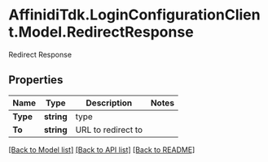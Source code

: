 # AffinidiTdk.LoginConfigurationClient.Model.RedirectResponse
Redirect Response

## Properties

Name | Type | Description | Notes
------------ | ------------- | ------------- | -------------
**Type** | **string** | type | 
**To** | **string** | URL to redirect to | 

[[Back to Model list]](../README.md#documentation-for-models) [[Back to API list]](../README.md#documentation-for-api-endpoints) [[Back to README]](../README.md)

